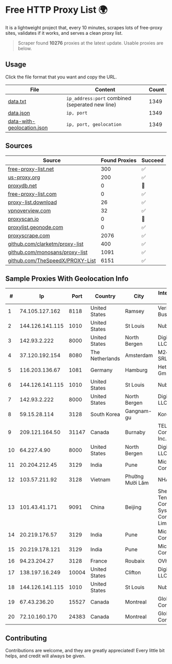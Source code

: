 
# Free HTTP Proxy List 🌍

It is a lightweight project that, every 10 minutes, scrapes lots of free-proxy sites, validates if it works, and serves a clean proxy list.


> Scraper found **10276** proxies at the latest update. Usable proxies are below.

## Usage

Click the file format that you want and copy the URL.


|File|Content|Count|
|----|-------|-----|
|[data.txt](https://raw.githubusercontent.com/themiralay/Proxy-List-World/master/data.txt)|`ip_address:port` combined (seperated new line)|1349|
|[data.json](https://raw.githubusercontent.com/themiralay/Proxy-List-World/master/data.json)|`ip, port`|1349|
|[data-with-geolocation.json](https://raw.githubusercontent.com/themiralay/Proxy-List-World/master/data-with-geolocation.json)|`ip, port, geolocation`|1349|

## Sources

|Source|Found Proxies|Succeed|
|------|-------------|-------|
|[free-proxy-list.net](https://free-proxy-list.net)|300|✅|
|[us-proxy.org](https://www.us-proxy.org)|200|✅|
|[proxydb.net](http://proxydb.net)|0|🚫|
|[free-proxy-list.com](https://free-proxy-list.com/?page=&port=&type%5B%5D=http&type%5B%5D=https&up_time=0&search=Search)|0|✅|
|[proxy-list.download](https://www.proxy-list.download/HTTP)|26|✅|
|[vpnoverview.com](https://vpnoverview.com/privacy/anonymous-browsing/free-proxy-servers)|32|✅|
|[proxyscan.io](https://www.proxyscan.io)|0|🚫|
|[proxylist.geonode.com](https://proxylist.geonode.com/api/proxy-list?limit=300&page=1&sort_by=lastChecked&sort_type=desc&protocols=http,https)|0|✅|
|[proxyscrape.com](https://api.proxyscrape.com/v2/?request=displayproxies&protocol=http&timeout=10000&country=all&ssl=all&anonymity=all)|2076|✅|
|[github.com/clarketm/proxy-list](https://raw.githubusercontent.com/clarketm/proxy-list/master/proxy-list-raw.txt)|400|✅|
|[github.com/monosans/proxy-list](https://raw.githubusercontent.com/monosans/proxy-list/main/proxies/http.txt)|1091|✅|
|[github.com/TheSpeedX/PROXY-List](https://raw.githubusercontent.com/TheSpeedX/PROXY-List/master/http.txt)|6151|✅|


## Sample Proxies With Geolocation Info

|#|Ip|Port|Country|City|Internet Service Provider|
|-|--|----|-------|----|-------------------------|
|1|74.105.127.162|8118|United States|Ramsey|Verizon Business|
|2|144.126.141.115|1010|United States|St Louis|Nubes, LLC|
|3|142.93.2.222|8000|United States|North Bergen|DigitalOcean, LLC|
|4|37.120.192.154|8080|The Netherlands|Amsterdam|M247 Europe SRL|
|5|116.203.136.67|1081|Germany|Hamburg|Hetzner Online GmbH|
|6|144.126.141.115|1010|United States|St Louis|Nubes, LLC|
|7|142.93.2.222|8000|United States|North Bergen|DigitalOcean, LLC|
|8|59.15.28.114|3128|South Korea|Gangnam-gu|Korea Telecom|
|9|209.121.164.50|31147|Canada|Burnaby|TELUS Communications Inc.|
|10|64.227.4.90|8000|United States|North Bergen|DigitalOcean, LLC|
|11|20.204.212.45|3129|India|Pune|Microsoft Corporation|
|12|103.57.211.92|3128|Vietnam|Phường Mười Lăm|NHANHOA|
|13|101.43.41.171|9091|China|Beijing|Shenzhen Tencent Computer Systems Company Limited|
|14|20.219.176.57|3129|India|Pune|Microsoft Corporation|
|15|20.219.178.121|3129|India|Pune|Microsoft Corporation|
|16|94.23.204.27|3128|France|Roubaix|OVH SAS|
|17|138.197.16.249|10004|United States|Clifton|DigitalOcean, LLC|
|18|144.126.141.115|1010|United States|St Louis|Nubes, LLC|
|19|67.43.236.20|15527|Canada|Montreal|GloboTech Communications|
|20|72.10.160.170|24383|Canada|Montreal|GloboTech Communications|



## Contributing

Contributions are welcome, and they are greatly appreciated! Every
little bit helps, and credit will always be given.

